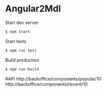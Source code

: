 # Angular2Mdl

Start dev server
```sh
$ npm start
```

Start tests
```js
$ npm run test
```

Build production
```sh
$ npm run build
```

#API
http://backoffice/components/popular/10
http://backoffice/components/recent/10